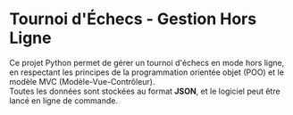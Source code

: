 # Tournoi d'Échecs - Gestion Hors Ligne

Ce projet Python permet de gérer un tournoi d'échecs en mode hors ligne, en respectant les principes de la programmation orientée objet (POO) et le modèle MVC (Modèle-Vue-Contrôleur).  
Toutes les données sont stockées au format **JSON**, et le logiciel peut être lancé en ligne de commande.